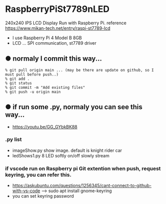 # RaspberryPiSt7789nLED
240x240 IPS LCD Display Run with Raspberry Pi. reference https://www.mikan-tech.net/entry/raspi-st7789-lcd
* I use Raspberry Pi 4 Model B 8GB
* LCD ... SPI communication, st7789 driver

## ● normaly I commit this way...
```
% git pull origin main ... (may be there are update on github, so I must pull before push..)
% git add .
% git status
% git commit -m "Add existing files"
% git push -u origin main  
```

## ● if run some .py, normaly you can see this way...
* https://youtu.be/GG_GYbkBK88 

### .py list
* imageShow.py show image. default is knight rider car
* ledShows1.py 8 LED softly on/off slowly stream

### if vscode run on Raspberry pi Git extention when push, request keyring, you can refer this.
* https://askubuntu.com/questions/1256345/cant-connect-to-github-with-vs-code --> sudo apt install gnome-keyring
* you can set keyring password
